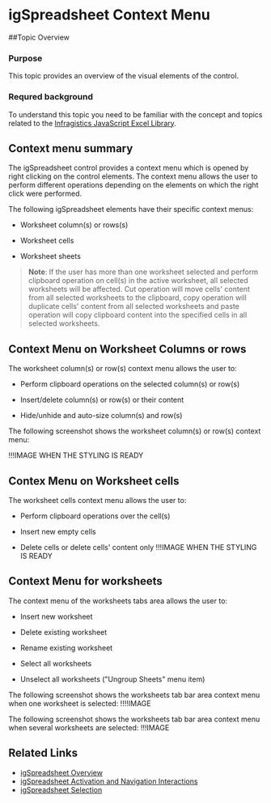 ﻿<!--
|metadata|
{
    "fileName": "igspreadsheet-context-menu",
    "controlName": "igSpreadsheet",
    "tags": [""]
}
|metadata|
-->

# igSpreadsheet Context Menu
##Topic Overview
### Purpose
This topic provides an overview of the visual elements of the control.

### Requred background
To understand this topic you need to be familiar with the concept and topics related to the [Infragistics JavaScript Excel Library](javascript-excel-library.html).

## Context menu summary
The igSpreadsheet control provides a context menu which is opened by right clicking on the control elements. The context menu allows the user to perform different operations depending on the elements on which the right click were performed.

The following igSpreadsheet elements have their specific context menus:

- Worksheet column(s) or rows(s)

- Worksheet cells

- Worksheet sheets

>**Note**: If the user has more than one worksheet selected and perform clipboard operation on cell(s) in the active worksheet, all selected worksheets will be affected. Cut operation will move cells' content from all selected worksheets to the clipboard, copy operation will duplicate cells' content from all selected worksheets and paste operation will copy clipboard content into the specified cells in all selected worksheets.


## Context Menu on Worksheet Columns or rows

The worksheet column(s) or row(s) context menu allows the user to:

- Perform clipboard operations on the selected column(s) or row(s)

- Insert/delete column(s) or row(s) or their content

- Hide/unhide and auto-size column(s) and row(s)

The following screenshot shows the worksheet column(s) or row(s) context menu:

!!!IMAGE WHEN THE STYLING IS READY

## Contex Menu on Worksheet cells

The worksheet cells context menu allows the user to:

- Perform clipboard operations over the cell(s)

- Insert new empty cells

- Delete cells or delete cells' content only
!!!IMAGE WHEN THE STYLING IS READY

## Context Menu for worksheets

The context menu of the worksheets tabs area allows the user to:

- Insert new worksheet

- Delete existing worksheet

- Rename existing worksheet

- Select all worksheets

- Unselect all worksheets ("Ungroup Sheets" menu item)

The following screenshot shows the worksheets tab bar area context menu when one worksheet is selected:
!!!!IMAGE

The following screenshot shows the worksheets tab bar area context menu when several worksheets are selected:
!!!IMAGE

## Related Links

 -   [igSpreadsheet Overview](igSpreadsheet-Overview.html)
 -   [igSpreadsheet Activation and Navigation Interactions](igSpreadsheet-Activation-and-Navigation-Interactions.html)
 -   [igSpreadsheet Selection](igSpreadsheet-Selection.html)
